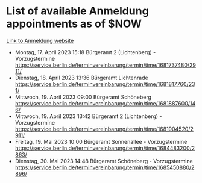 # List of available Anmeldung appointments as of $NOW
[Link to Anmeldung website](https://service.berlin.de/terminvereinbarung/termin/tag.php?termin=1&anliegen[]=120686&dienstleisterlist=122210,122217,327316,122219,327312,122227,327314,122231,327346,122243,327348,122254,122252,329742,122260,329745,122262,329748,122271,327278,122273,327274,122277,327276,330436,122280,327294,122282,327290,122284,327292,122291,327270,122285,327266,122286,327264,122296,327268,150230,329760,122297,327286,122294,327284,122312,329763,122314,329775,122304,327330,122311,327334,122309,327332,317869,122281,327352,122279,329772,122283,122276,327324,122274,327326,122267,329766,122246,327318,122251,327320,122257,327322,122208,327298,122226,327300&herkunft=http%3A%2F%2Fservice.berlin.de%2Fdienstleistung%2F120686%2F)
- Montag, 17. April 2023 15:18 Bürgeramt 2 (Lichtenberg) - Vorzugstermine https://service.berlin.de/terminvereinbarung/termin/time/1681737480/2911/
- Dienstag, 18. April 2023 13:36 Bürgeramt Lichtenrade https://service.berlin.de/terminvereinbarung/termin/time/1681817760/231/
- Mittwoch, 19. April 2023 09:00 Bürgeramt Schöneberg https://service.berlin.de/terminvereinbarung/termin/time/1681887600/146/
- Mittwoch, 19. April 2023 13:42 Bürgeramt 2 (Lichtenberg) - Vorzugstermine https://service.berlin.de/terminvereinbarung/termin/time/1681904520/2911/
- Freitag, 19. Mai 2023 10:00 Bürgeramt Sonnenallee - Vorzugstermine https://service.berlin.de/terminvereinbarung/termin/time/1684483200/2863/
- Dienstag, 30. Mai 2023 14:48 Bürgeramt Schöneberg - Vorzugstermine https://service.berlin.de/terminvereinbarung/termin/time/1685450880/2896/

